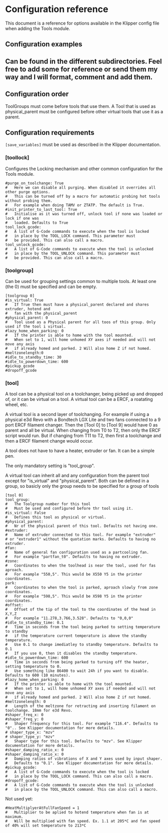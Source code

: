 # Configuration reference
This document is a reference for options available in the Klipper config file when adding the Tools module.

## Configuration examples
Can be found in the different subdirectories.
Feel free to add some for reference or send them my way and I will format, comment and add them.
- 

## Configuration order

ToolGroups must come before tools that use them. 
A Tool that is used as physical_parent must be configured before other virtual tools that use it as a parent.

## Configuration requirements

`[save_variables]` must be used as described in the Klipper documentation.

### [toollock]

Configures the Locking mechanism and other common configuration for the Tools module.

```
#purge_on_toolchange: True
#   Here we can disable all purging. When disabled it overrides all other purge options. 
#   This can be turned off by a macro for automatic probing hot tools without probing them. 
#   For example when doing TAMV or ZTATP. The default is True.
#init_printer_to_last_tool: True
#   Initialise as it was turned off, unlock tool if none was loaded or lock if one was
#   loaded. Defaults to True
tool_lock_gcode:
#   A list of G-Code commands to execute when the tool is locked 
#   in place by the TOOL_LOCK command. This parameter must
#   be provided. This can also call a macro.
tool_unlock_gcode:
#   A list of G-Code commands to execute when the tool is unlocked 
#   in place by the TOOL_UNLOCK command. This parameter must
#   be provided. This can also call a macro.
```

### [toolgroup]

Can be used for grouping settings common to multiple tools. 
At least one (the 0) must be specified and can be empty.

```
[toolgroup 0]
#is_virtual: True
#   If True then must have a physical_parent declared and shares extruder, hotend and
#   fan with the physical_parent
#physical_parent: 0
#   Tool used as a Physical parent for all toos of this group. Only used if the tool i virtual.
#lazy_home_when_parking: 0
#   If the printer is able to home with the tool mounted.
#   When set to 1, will home unhomed XY axes if needed and will not move any axis
#   if already homed and parked. 2 Will also home Z if not homed.
#meltzonelength:0
#idle_to_standby_time: 30
#idle_to_powerdown_time: 600
#pickup_gcode
#dropoff_gcode
```

### [tool]

A tool can be a physical tool on a toolchanger, being picked up and dropped of, or it can be 
virtual on a tool. A virtual tool can be a ERCF, a roatating wheel, etc.

A virtual tool is a second layer of toolchanging. For example if using a physical e3d Revo 
with a Bondtech LGX Lite and two fans connected to a 9 port ERCF filament changer.
Then the [Tool 0] to [Tool 9] would have 0 as parent and all be virtual. When changing 
from T0 to T2, then only the ERCF script would run. But if changing from T11 to T2, 
then first a toolchange and then a ERCF filament change would occur.

A tool does not have to have a heater, extruder or fan. It can be a simple pen.

The only mandatory setting is "tool_group".

A virtual tool can inherit all and any configuration from the parent tool except for
"is_virtual" and "physical_parent". Both can be defined in a group, so basicly only 
the group needs to be specified for a group of tools 

```
[tool 0]
tool_group:
#   The Toolgroup number for this tool
#   Must be used and configured before thr tool using it.
#is_virtual: False
#   Defines this tool as physical or virtual.
#physical_parent:
#   Nr of the physical parent of this tool. Defaults not having one.
#extruder:
#   Name of extruder connected to this tool. For example "extruder" 
# or "extruder1" without the quotation marks. Defaults to having no extruder.
#fan:
#   Name of general fan configuration used as a partcooling fan. 
#   For example "partfan_t0". Defaults to having no extruder.
#zone:
#   Coordinates to when the toolhead is near the tool, used for fas aproach.
#   For example "550,5". This would be X550 Y5 in the printer coordinates.
park: 
#   Coordinates to when the tool is parked, aproach slowly from zone coordinates.
#   For example "598,5". This would be X598 Y5 in the printer coordinates.
#offset:
#   Offset of the tip of the tool to the coordinates of the head in X,Y,Z
#   For example "11.278,3.766,3.528". Defaults to "0,0,0"
#idle_to_standby_time: 0.1
#   Time in seconds from the tool being parked to setting temperature to standby 
#   if the temperature current temperature is above the standby temperature. 
#   Use 0.1 to change imediatley to standby temperature. Defaults to 0.1
#   If you use 0, then it disables the standby temperature.
#idle_to_powerdown_time: 600
#   Time in seconds from being parked to turning off the heater, setting temperature to 0. 
#   Use something like 86400 to wait 24h if you want to disable. Defaults to 600 (10 minutes).
#lazy_home_when_parking: 0
#   If the printer is able to home with the tool mounted.
#   When set to 1, will home unhomed XY axes if needed and will not move any axis
#   if already homed and parked. 2 Will also home Z if not homed.
#meltzonelength: 0
#   Length of the meltzone for retracting and inserting filament on toolchange. 18mm for e3d Revo.
#shaper_freq_x: 0
#shaper_freq_y: 0
#   Shaper frequency for this tool. For example "116.4". Defaults to "0".. See Klipper documentation for more details.
# shaper_type_x: "mzv"
# shaper_type_y: "mzv"
#   Shaper type for this tool. Defaults to "mzv". See Klipper documentation for more details.
#shaper_damping_ratio_x: 0
#shaper_damping_ratio_x: 0
#   Damping ratios of vibrations of X and Y axes used by input shaper. 
#   Defaults to "0.1". See Klipper documentation for more details.
#pickup_gcode:
#   A list of G-Code commands to execute when the tool is locked 
#   in place by the TOOL_LOCK command. This can also call a macro.
#dropoff_gcode:
#   A list of G-Code commands to execute when the tool is unlocked 
#   in place by the TOOL_UNLOCK command. This can also call a macro.
```

Not used yet:
```
#HeatMultiplyerAtFullFanSpeed = 1
#   Multiplier to be aplied to hotend temperature when fan is at maximum.
#   Will be multiplied with fan speed. Ex. 1.1 at 205*C and fan speed of 40% will set temperature to 213*C
```
